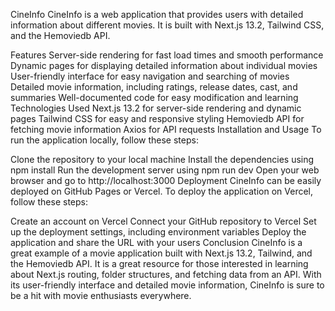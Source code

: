 CineInfo
CineInfo is a web application that provides users with detailed information about different movies. It is built with Next.js 13.2, Tailwind CSS, and the Hemoviedb API.

Features
Server-side rendering for fast load times and smooth performance
Dynamic pages for displaying detailed information about individual movies
User-friendly interface for easy navigation and searching of movies
Detailed movie information, including ratings, release dates, cast, and summaries
Well-documented code for easy modification and learning
Technologies Used
Next.js 13.2 for server-side rendering and dynamic pages
Tailwind CSS for easy and responsive styling
Hemoviedb API for fetching movie information
Axios for API requests
Installation and Usage
To run the application locally, follow these steps:

Clone the repository to your local machine
Install the dependencies using npm install
Run the development server using npm run dev
Open your web browser and go to http://localhost:3000
Deployment
CineInfo can be easily deployed on GitHub Pages or Vercel. To deploy the application on Vercel, follow these steps:

Create an account on Vercel
Connect your GitHub repository to Vercel
Set up the deployment settings, including environment variables
Deploy the application and share the URL with your users
Conclusion
CineInfo is a great example of a movie application built with Next.js 13.2, Tailwind, and the Hemoviedb API. It is a great resource for those interested in learning about Next.js routing, folder structures, and fetching data from an API. With its user-friendly interface and detailed movie information, CineInfo is sure to be a hit with movie enthusiasts everywhere.
